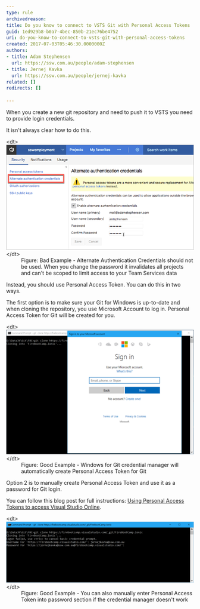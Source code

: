 ```yaml
---
type: rule
archivedreason: 
title: Do you know to connect to VSTS Git with Personal Access Tokens
guid: 1ed929b8-b0a7-4bec-850b-21ec76be4752
uri: do-you-know-to-connect-to-vsts-git-with-personal-access-tokens
created: 2017-07-03T05:46:30.0000000Z
authors:
- title: Adam Stephensen
  url: https://ssw.com.au/people/adam-stephensen
- title: Jernej Kavka
  url: https://ssw.com.au/people/jernej-kavka
related: []
redirects: []

---
```


When you create a new git repository and need to push it to VSTS you need to provide login credentials.

It isn't always clear how to do this.

<!--endintro-->
<dl class="badImage">&lt;dt&gt;
      <img src="vsts-alternative-login.png" alt="vsts-alternative-login.png" style="width:750px;">
   &lt;/dt&gt;<dd>Figure: Bad Example - Alternate  Authentication Credentials should not be used. When you change the password it invalidates all projects and can't be scoped to limit access to your Team Services data</dd></dl>
Instead, you should use Personal Access Token. You can do this in two ways.

The first option is to make sure your Git for Windows is up-to-date and when cloning the repository, you use Microsoft Account to log in. Personal Access Token for Git will be created for you.
<dl class="goodImage">&lt;dt&gt;
      <img src="git-credentials-personal-access-token.png" alt="git-credentials-personal-access-token.png" style="width:750px;">
   &lt;/dt&gt;<dd>Figure: Good Example - Windows for Git credential manager will automatically create Personal Access Token for Git</dd></dl>
Option 2 is to manually create Personal Access Token and use it as a password for Git login.

You can follow this blog post for full instructions: [Using Personal Access Tokens to access Visual Studio Online](https://roadtoalm.com/2015/07/22/using-personal-access-tokens-to-access-visual-studio-online/).
<dl class="goodImage">&lt;dt&gt;
      <img src="git-credentials-personal-access-token-manual.png" alt="git-credentials-personal-access-token-manual.png" style="width:750px;">
   &lt;/dt&gt;<dd>Figure: Good Example - You can also manually enter Personal Access Token into password section if the credential manager doesn't work<br></dd></dl>

